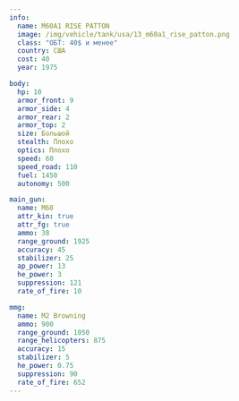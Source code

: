 ```yaml
---
info:
  name: M60A1 RISE PATTON
  image: /img/vehicle/tank/usa/13_m60a1_rise_patton.png
  class: "ОБТ: 40$ и менее"
  country: США
  cost: 40
  year: 1975

body:
  hp: 10
  armor_front: 9
  armor_side: 4
  armor_rear: 2
  armor_top: 2
  size: Большой
  stealth: Плохо
  optics: Плохо
  speed: 60
  speed_road: 110
  fuel: 1450
  autonomy: 500

main_gun:
  name: M68
  attr_kin: true
  attr_fg: true
  ammo: 38
  range_ground: 1925
  accuracy: 45
  stabilizer: 25
  ap_power: 13
  he_power: 3
  suppression: 121
  rate_of_fire: 10

mmg:
  name: M2 Browning
  ammo: 900
  range_ground: 1050
  range_helicopters: 875
  accuracy: 15
  stabilizer: 5
  he_power: 0.75
  suppression: 90
  rate_of_fire: 652
---
```

